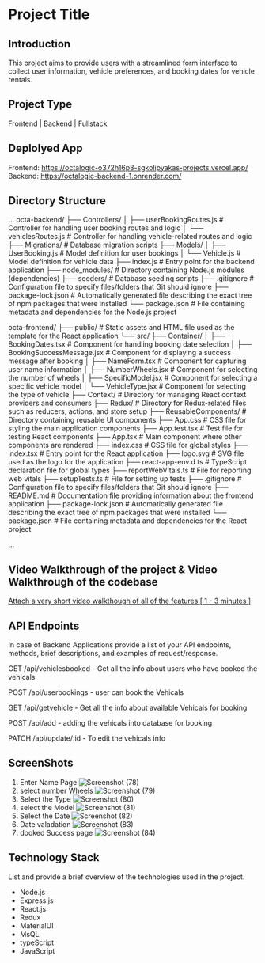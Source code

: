 # Project Title

## Introduction
This project aims to provide users with a streamlined form interface to collect user information, vehicle preferences, and booking dates for vehicle rentals.

## Project Type
Frontend | Backend | Fullstack

## Deplolyed App
Frontend: https://octalogic-o372h16p8-sgkolipyakas-projects.vercel.app/
Backend: https://octalogic-backend-1.onrender.com/

## Directory Structure
...
octa-backend/
├── Controllers/
│   ├── userBookingRoutes.js       # Controller for handling user booking routes and logic
│   └── vehiclesRoutes.js          # Controller for handling vehicle-related routes and logic
├── Migrations/                    # Database migration scripts
├── Models/
│   ├── UserBooking.js             # Model definition for user bookings
│   └── Vehicle.js                 # Model definition for vehicle data
├── index.js                       # Entry point for the backend application
├── node_modules/                  # Directory containing Node.js modules (dependencies)
├── seeders/                       # Database seeding scripts
├── .gitignore                      # Configuration file to specify files/folders that Git should ignore
├── package-lock.json               # Automatically generated file describing the exact tree of npm packages that were installed
└── package.json                    # File containing metadata and dependencies for the Node.js project

octa-frontend/
├── public/                         # Static assets and HTML file used as the template for the React application
└── src/
    ├── Container/
    │   ├── BookingDates.tsx        # Component for handling booking date selection
    │   ├── BookingSuccessMessage.jsx # Component for displaying a success message after booking
    │   ├── NameForm.tsx            # Component for capturing user name information
    │   ├── NumberWheels.jsx        # Component for selecting the number of wheels
    │   ├── SpecificModel.jsx       # Component for selecting a specific vehicle model
    │   └── VehicleType.jsx         # Component for selecting the type of vehicle
    ├── Context/                    # Directory for managing React context providers and consumers
    ├── Redux/                      # Directory for Redux-related files such as reducers, actions, and store setup
    ├── ReusableComponents/         # Directory containing reusable UI components
    ├── App.css                     # CSS file for styling the main application components
    ├── App.test.tsx                # Test file for testing React components
    ├── App.tsx                     # Main component where other components are rendered
    ├── index.css                   # CSS file for global styles
    ├── index.tsx                   # Entry point for the React application
    ├── logo.svg                    # SVG file used as the logo for the application
    ├── react-app-env.d.ts          # TypeScript declaration file for global types
    ├── reportWebVitals.ts          # File for reporting web vitals
    ├── setupTests.ts               # File for setting up tests
    ├── .gitignore                  # Configuration file to specify files/folders that Git should ignore
    ├── README.md                   # Documentation file providing information about the frontend application
    ├── package-lock.json           # Automatically generated file describing the exact tree of npm packages that were installed
    └── package.json                # File containing metadata and dependencies for the React project

...
## Video Walkthrough of the project & Video Walkthrough of the codebase
[Attach a very short video walkthough of all of the features \[ 1 - 3 minutes \]](https://drive.google.com/file/d/1Aeal_1gEiFWZ7hBAKErM7qVgoaHynJ3e/view?usp=sharing)



## API Endpoints
In case of Backend Applications provide a list of your API endpoints, methods, brief descriptions, and examples of request/response.

GET /api/vehiclesbooked - Get all the info about users who have booked the vehicals

POST /api/userbookings - user can book the Vehicals

GET /api/getvehicle - Get all the info about available Vehicals for booking

POST /api/add - adding the vehicals into database for booking

PATCH /api/update/:id - To edit the vehicals info

## ScreenShots
1. Enter Name Page
   ![Screenshot (78)](https://github.com/SG-Kolipyaka/octalogic-tech/assets/113519884/85357d52-82f7-4418-8f75-402c71be4a33)
2. select number Wheels
   ![Screenshot (79)](https://github.com/SG-Kolipyaka/octalogic-tech/assets/113519884/a65f90df-876d-402e-957d-49467cb5e799)
3. Select the Type
   ![Screenshot (80)](https://github.com/SG-Kolipyaka/octalogic-tech/assets/113519884/4c9d8194-4081-433a-959e-856ee7d228d9)
4. select the Model
   ![Screenshot (81)](https://github.com/SG-Kolipyaka/octalogic-tech/assets/113519884/9cee2486-a297-4c09-bc11-6622ba56477b)
5. Select the Date
   ![Screenshot (82)](https://github.com/SG-Kolipyaka/octalogic-tech/assets/113519884/a18df4b7-08a9-4d92-95f5-f79d3dd4175d)
6. Date valadation
   ![Screenshot (83)](https://github.com/SG-Kolipyaka/octalogic-tech/assets/113519884/47466638-adc3-49c1-8376-e534dfc19829)
9. dooked Success page
    ![Screenshot (84)](https://github.com/SG-Kolipyaka/octalogic-tech/assets/113519884/276e25f2-7753-4c0a-ab2a-0c9f2e693651)




## Technology Stack
List and provide a brief overview of the technologies used in the project.

- Node.js
- Express.js
- React.js
- Redux
- MaterialUI
- MsQL
- typeScript
- JavaScript
